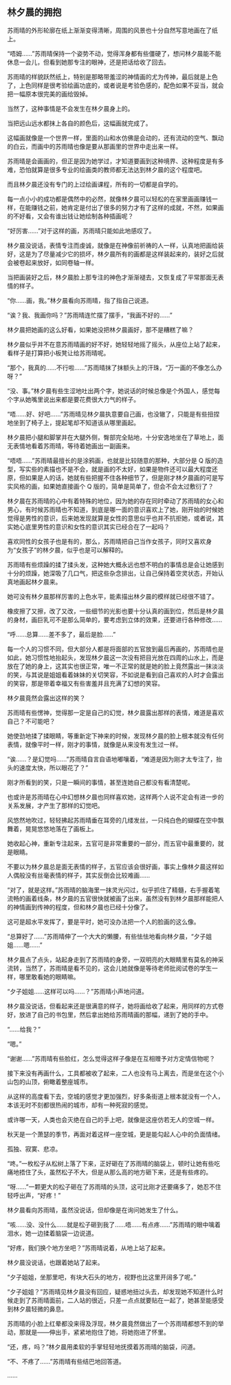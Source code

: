 ## 林夕晨的拥抱

苏雨晴的外形轮廓在纸上渐渐变得清晰，周围的风景也十分自然写意地画在了纸上。

“唔姆……”苏雨晴保持一个姿势不动，觉得浑身都有些僵硬了，想问林夕晨能不能休息一会儿，但看到她那专注的眼神，还是把话给收了回去。

苏雨晴的样貌跃然纸上，特别是那略带羞涩的神情画的尤为传神，最后就是上色了，上色同样是很考验绘画功底的，或者说是考验色感的，配色如果不妥当，就会把一幅原本很完美的画给毁掉。

当然了，这种事情是不会发生在林夕晨身上的。

当把远山远水都抹上各自的颜色后，这幅画就完成了。

这幅画就像是一个世界一样，里面的山和水仿佛是会动的，还有流动的空气、飘动的白云，而画中的苏雨晴也像是要从那画里的世界中走出来一样。

苏雨晴是会画画的，但正是因为她学过，才知道要画到这种境界、这种程度是有多难，恐怕就算是很多专业的绘画类的教师都无法达到林夕晨的这个程度吧。

而且林夕晨还没有专门的上过绘画课程，所有的一切都是自学的。

每一点小小的成功都是偶然中的必然，就像林夕晨可以轻松的在家里画画赚钱一样，在能赚钱之前，她肯定是付出了很多的努力才有了这样的成就，不然，如果画的不好看，又会有谁出钱让她绘制各种插画呢？

“好厉害……”对于这样的画，苏雨晴只能如此地感叹了。

林夕晨没说话，表情专注而虔诚，就像是在神像前祈祷的人一样，认真地把画给装好，这是为了尽量减少它的损坏，林夕晨所有的画都是这样装起来的，装好之后就会被卷起来放好，如同卷轴一样。

当把画装好之后，林夕晨脸上那专注的神色才渐渐褪去，又恢复成了平常那面无表情的样子。

“你……画，我。”林夕晨看向苏雨晴，指了指自己说道。

“诶？我、我画你吗？”苏雨晴连忙摆了摆手，“我画不好的……”

林夕晨把她画的这么好看，如果她没把林夕晨画好，那不是糟糕了嘛？

林夕晨似乎并不在意苏雨晴画的好不好，她轻轻地摇了摇头，从座位上站了起来，看样子是打算把小板凳让给苏雨晴呢。

“那个，我真的……不行啦……”苏雨晴抹了抹额头上的汗珠，“万一画的不像怎么办呀？”

“没、事。”林夕晨有些生涩地吐出两个字，她说话的时候总像是个外国人，感觉每个字从她嘴里说出来都是要花费很大力气的样子。

“唔……好、好吧……”苏雨晴见林夕晨执意要自己画，也没辙了，只能是有些扭捏地坐到了椅子上，提起笔却不知道该从哪里画起。

林夕晨把小腿和脚掌并在大腿外侧，臀部完全贴地，十分安逸地坐在了草地上，面无表情地看着苏雨晴，等待着她画出一副画来。

“唔唔……”苏雨晴最擅长的是涂鸦画，也就是比较随意的那种，大部分是 Q 版的造型，写实些的素描也不是不会，就是画的不太好，如果是物件还可以最大程度还原，但如果是人的话，她就有些把握不住各种细节了，但是刚才林夕晨画的可是写实风格的画，如果她直接画个 Q 版的，简单是简单了，但会不会太过敷衍了？

林夕晨在苏雨晴的心中有着特殊的地位，因为她的存在同时牵动了苏雨晴的女心和男心，有时候苏雨晴也不知道，到底是哪一面的意识喜欢上了她，刚开始的时候她觉得是男性的意识，后来她发现就算是女性的意思似乎也并不抗拒她，或者说，其实她心底里男性的意识和女性的意识其实已经合在了一起吗？

喜欢同性的女孩子也是有的，那么，苏雨晴把自己当作女孩子，同时又喜欢身为“女孩子”的林夕晨，似乎也是可以解释的。

苏雨晴有些烦躁的揉了揉头发，这种她大概永远也想不明白的事情总是会让她感到十分的烦躁，她深吸了几口气，把这些杂念排出，让自己保持着空灵状态，开始认真地画起林夕晨来。

她可没有林夕晨那样厉害的上色水平，能素描出林夕晨的模样就已经很不错了。

橡皮擦了又擦，改了又改，一些细节的光影也要十分认真的画到位，然后是林夕晨的身材，画巨乳可不是那么简单的，要考虑到立体的效果，还要进行各种修改……

“呼……总算……差不多了，最后是脸……”

每一个人的习惯不同，但大部分人都是将面部的五官放到最后再画的，苏雨晴也是如此，她习惯性地抬起头，发现林夕晨这一次没有把目光放在四周的山水上，而是放在了她的身上，这其实也很正常，唯一不正常的就是她的脸上竟然露出一抹淡淡的笑，与其说是姐姐看着妹妹的关切笑容，不如说是看到自己喜欢的人时才会露出的笑容，那是带着幸福又有些害羞并且充满了幻想的笑容。

林夕晨竟然会露出这样的笑？

苏雨晴有些愣神，觉得那一定是自己的幻觉，林夕晨露出那样的表情，难道是喜欢自己？不可能吧？

她使劲地揉了揉眼睛，等重新定下神来的时候，发现林夕晨的脸上根本就没有任何表情，就像平时一样，刚才的事情，就像是从来没有发生过一样。

“诶……？是幻觉吗……”苏雨晴自言自语地嘟嚷着，“难道是因为刚才太专注了，抬头的速度太快，所以眼花了？”

刚才所看到的笑，只是一瞬间的事情，甚至连她自己都没有看清楚呢。

也或许是苏雨晴在心中幻想林夕晨也同样喜欢她，这样两个人说不定会有进一步的关系发展，才产生了那样的幻觉吧。

风悠然地吹过，轻轻拂起苏雨晴垂在耳旁的几缕发丝，一只纯白色的蝴蝶在空中飘舞着，晃晃悠悠地落在了画板上。

她收起心神，重新专注起来，五官可是非常重要的一部分，而五官中最重要的，就是眼睛。

不要以为林夕晨总是面无表情的样子，五官应该会很好画，事实上像林夕晨这样如人偶般没有丝毫表情的样子，其实反倒会比较难画……

“对了，就是这样。”苏雨晴的脑海里一抹灵光闪过，似乎抓住了精髓，右手握着笔流畅的画着线条，林夕晨的五官很快就被画了出来，虽然没有到林夕晨那样能把人的神情画到传神的程度，但和林夕晨也已经十分像了。

这可是超水平发挥了，要是平时，她可没办法把一个人的脸画的这么像。

“总算好了……”苏雨晴伸了一个大大的懒腰，有些怯怯地看向林夕晨，“夕子姐姐……嗯……”

林夕晨点了点头，站起身走到了苏雨晴的身旁，一双明亮的大眼睛里有莫名的神采流转，当然了，苏雨晴是看不见的，这会儿她就像是等待老师批阅试卷的学生一样，哪里敢看她的眼睛嘛。

“夕子姐姐……这样可以吗……？”苏雨晴小声地问道。

林夕晨没说话，但看起来还是很满意的样子，她将画给收了起来，用同样的方式卷好，放进了自己的书包里，然后拿出她给苏雨晴画的那幅，递到了她的手中。

“……给我？”

“嗯。”

“谢谢……”苏雨晴有些脸红，怎么觉得这样子像是在互相赠予对方定情信物呢？

接下来没有再画什么，工具都被收了起来，二人也没有马上离去，而是坐在这个小山包的山顶，俯瞰着整座城市。

从这样的高度看下去，空城的感觉才更加强烈，好多条街道上根本就没有一个人，本该无时不刻都很热闹的城市，却有一种死寂的感觉。

或许哪一天，人类也会灭绝在自己的手上吧，就像是这座仿若无人的空城一样。

秋天是一个萧瑟的季节，再面对着这样一座空城，更是能勾起人心中的负面情绪。

孤独、寂寞、悲凉。

“咚。”一枚松子从松树上落了下来，正好砸在了苏雨晴的脑袋上，顿时让她有些吃痛地捂住了头，虽然松子不大，但是从那么高的地方砸下来，还是有些疼的。

“呀……”一颗更大的松子砸在了苏雨晴的头顶，这可比刚才还要痛多了，她忍不住轻呼出声，“好疼！”

林夕晨看向苏雨晴，虽然没说话，但却像是在询问她发生了什么。

“咳……没、没什么……就是松子砸到我了……唔……有点疼……”苏雨晴的眼中噙着泪水，她一边揉着脑袋一边说道。

“好疼，我们换个地方坐吧？”苏雨晴说着，从地上站了起来。

林夕晨没说话，也跟着她站了起来。

“夕子姐姐，坐那里吧，有块大石头的地方，视野也比这里开阔多了呢。”

“夕子姐姐？”苏雨晴见林夕晨没有回应，疑惑地扭过头去，却发现她不知道什么时候走到了苏雨晴面前，二人站的很近，只差一点点就要贴在一起了，她甚至能感受到林夕晨轻微的鼻息。

苏雨晴的小脸上红晕都没来得及浮现，林夕晨竟然做出了一个苏雨晴都想不到的举动，那就是——伸出手，紧紧地抱住了她，将她抱进了怀里。

“还，疼，吗？”林夕晨用柔软的手掌轻轻地抚摸着苏雨晴的脑袋，问道。

“不、不疼了……”苏雨晴有些结巴地回答道。

……
